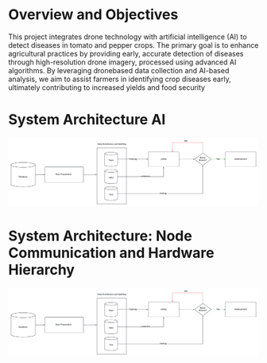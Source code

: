 # Overview and Objectives
This project integrates drone technology with artificial intelligence (AI) to detect
diseases in tomato and pepper crops. The primary goal is to enhance agricultural
practices by providing early, accurate detection of diseases through high-resolution
drone imagery, processed using advanced AI algorithms. By leveraging dronebased
data collection and AI-based analysis, we aim to assist farmers in identifying
crop diseases early, ultimately contributing to increased yields and food security
# System Architecture AI
<p align="center">
<!-- Resized image with width attribute -->
<img src="digital.png" alt="Enrollment Process" width="1000" />
<!-- Add more resized screenshots with descriptions as needed -->
</p>

# System Architecture: Node Communication and Hardware Hierarchy
<p align="center">
<!-- Resized image with width attribute -->
<img src="digital.png" alt="Enrollment Process" width="1000" />
<!-- Add more resized screenshots with descriptions as needed -->
</p>
